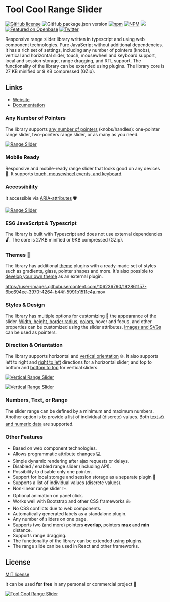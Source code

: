# Tool Cool Range Slider

[![GitHub license](https://img.shields.io/github/license/toolcool-org/toolcool-range-slider)](https://github.com/toolcool-org/toolcool-range-slider/blob/main/LICENSE)
![GitHub package.json version](https://img.shields.io/github/package-json/v/toolcool-org/toolcool-range-slider)
[![npm](https://img.shields.io/npm/dw/toolcool-range-slider)](https://www.npmjs.com/package/toolcool-range-slider)
[![NPM](https://img.shields.io/badge/npm-range_slider-brightgreen)](https://www.npmjs.com/package/toolcool-range-slider)
[![](https://data.jsdelivr.com/v1/package/npm/toolcool-range-slider/badge)](https://www.jsdelivr.com/package/npm/toolcool-range-slider)
[![Featured on Openbase](https://badges.openbase.com/js/featured/toolcool-range-slider.svg?token=sUaswkA1YmMFk8F+JBWQZoWo4wGL7wZwyIaglD6kAlQ=)](https://openbase.com/js/toolcool-range-slider?utm_source=embedded&amp;utm_medium=badge&amp;utm_campaign=rate-badge)
[![Twitter](https://img.shields.io/twitter/url?style=social&url=https%3A%2F%2Fgithub.com%2Ftoolcool-org%2Ftoolcool-range-slider)](https://twitter.com/intent/tweet?text=Wow:&url=https%3A%2F%2Fgithub.com%2Ftoolcool-org%2Ftoolcool-range-slider)

Responsive range slider library written in typescript and using web component technologies. Pure JavaScript without additional dependencies. It has a rich set of settings, including any number of  pointers (knobs), vertical and horizontal slider, touch, mousewheel and keyboard support, local and session storage, range dragging, and RTL support. The functionality of the library can be extended using plugins. The library core is 27 KB minified or 9 KB compressed (GZip).


## Links
- [Website](https://range-slider.toolcool.org/)
- [Documentation](https://range-slider.toolcool.org/pages/basic-usage.html)


### Any Number of Pointers

The library supports [any number of pointers](https://range-slider.toolcool.org/pages/basic-usage.html) (knobs/handles): 
one-pointer range slider, two-pointers range slider, or as many as you need.

[![Range Slider](https://github.com/toolcool-org/toolcool-range-slider/blob/main/docs/videos/range-slider-1.gif?raw=true)](https://range-slider.toolcool.org/pages/basic-usage.html)


### Mobile Ready 
Responsive and mobile-ready range slider that looks good on any devices :iphone:. 
It supports [touch, mousewheel events, and keyboard](https://range-slider.toolcool.org/pages/touch-and-keyboard-support.html).


### Accessibility
It accessible via [ARIA-attributes](https://range-slider.toolcool.org/pages/accessibility.html) :shield:

[![Range Slider](https://github.com/toolcool-org/toolcool-range-slider/blob/main/docs/videos/range-slider-2.gif?raw=true)](https://range-slider.toolcool.org/pages/accessibility.html)

### ES6 JavaScript & Typescript
The library is built with Typescript and does not use external dependencies :unlock:. The core is 27KB minified or 9KB compressed (GZip).

### Themes :art:

The library has additional [theme](https://range-slider.toolcool.org/pages/themes.html) plugins with a ready-made set of styles such as gradients, glass, pointer shapes and more. It's also possible to [develop your own theme](https://range-slider.toolcool.org/pages/css-themes.html) as an external plugin.

https://user-images.githubusercontent.com/106236790/192861157-6bc694ee-3970-4264-b44f-5991b1511c4a.mov


### Styles & Design
The library has multiple options for customizing :wrench: the appearance of the slider.
[Width, height, border radius](https://range-slider.toolcool.org/pages/width-height-and-border-radius.html), [colors](https://range-slider.toolcool.org/pages/colors.html), hover and focus, and other properties can be customized using the slider attributes. 
[Images and SVGs](https://range-slider.toolcool.org/pages/images-and-svgs-as-pointers.html) can be used as pointers.

### Direction & Orientation
The library supports horizontal and [vertical orientation](https://range-slider.toolcool.org/pages/vertical-slider.html) :globe_with_meridians:. It also supports left to right and [right to left](https://range-slider.toolcool.org/pages/right-to-left-support.html) directions for a horizontal slider, and top to bottom and [bottom to top](https://range-slider.toolcool.org/pages/vertical-slider.html) for vertical sliders.

[![Vertical Range Slider](https://github.com/toolcool-org/toolcool-range-slider/blob/main/docs/img/readme/1.png?raw=true)](https://range-slider.toolcool.org/pages/list-of-individual-values-and-text-data.html)

[![Vertical Range Slider](https://github.com/toolcool-org/toolcool-range-slider/blob/main/docs/videos/range-slider-4.gif?raw=true)](https://range-slider.toolcool.org/pages/vertical-slider.html)

### Numbers, Text, or Range

The slider range can be defined by a minimum and maximum numbers. Another option is to provide a list of individual (discrete) values. Both [text :writing_hand: and numeric data](https://range-slider.toolcool.org/pages/list-of-individual-values-and-text-data.html) are supported.



### Other Features
- Based on web component technologies.
- Allows programmatic attribute changes :computer:
- Simple dynamic rendering after ajax requests or delays.
- Disabled / enabled range slider (including API).
- Possibility to disable only one pointer.
- Support for local storage and session storage as a separate plugin :floppy_disk:
- Supports a list of individual values (discrete values).
- Non-linear range slider :chart_with_downwards_trend:
- Optional animation on panel click.
- Works well with Bootstrap and other CSS frameworks :+1:
- No CSS conflicts due to web components.
- Automatically generated labels as a standalone plugin.
- Any number of sliders on one page.
- Supports two (and more) pointers **overlap**, pointers **max** and **min** distance.
- Supports range dragging.
- The functionality of the library can be extended using plugins.
- The range slide can be used in React and other frameworks.


## License

[MIT license](https://github.com/toolcool-org/toolcool-range-slider/blob/main/LICENSE)

It can be used **for free** in any personal or commercial project :gift: 


[![Tool Cool Range Slider](https://github.com/toolcool-org/toolcool-range-slider/blob/main/examples/img/preview/toolcool-range-slider-preview-2.png?raw=true)](https://github.com/toolcool-org/toolcool-range-slider/blob/main/examples/3-styles.html)

